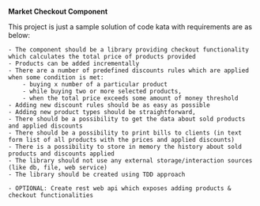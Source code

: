 <strong>Market Checkout Component </strong>

This project is just a sample solution of code kata  with requirements are as below:

	- The component should be a library providing checkout functionality which calculates the total price of products provided
	- Products can be added incrementally
	- There are a number of predefined discounts rules which are applied when some condition is met:
		- buying x number of a particular product 
		- while buying two or more selected products,
		- when the total price exceeds some amount of money threshold
	- Adding new discount rules should be as easy as possible
	- Adding new product types should be straightforward,
	- There should be a possibility to get the data about sold products and applied discounts
	- There should be a possibility to print bills to clients (in text form list of all products with the prices and applied discounts)
	- There is a possibility to store in memory the history about sold products and discounts applied
	- The library should not use any external storage/interaction sources (like db, file, web service)
	- The library should be created using TDD approach
	
	- OPTIONAL: Create rest web api which exposes adding products & checkout functionalities
